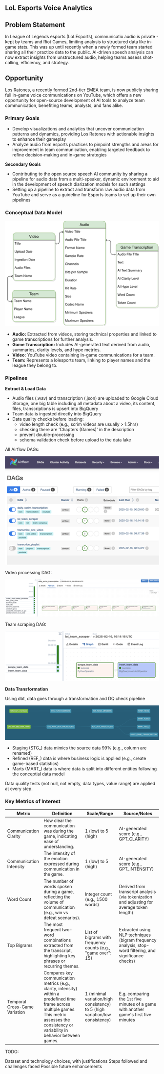 ## **LoL Esports Voice Analytics**

## **Problem Statement**

In League of Legends esports (LoLEsports), communicatio audio is private - kept by teams and Riot Games, limiting analysis to structured data like in-game stats. This was up until recently when a newly formed team started sharing all their practice data to the public. AI-driven speech analysis can now extract insights from unstructured audio, helping teams assess shot-calling, efficiency, and strategy.

## **Opportunity**

Los Ratones, a recently formed 2nd-tier EMEA team, is now publicly sharing full in-game voice communications on YouTube, which offers a new opportunity for open-source development of AI tools to analyze team communication, benefiting teams, analysts, and fans alike.

### **Primary Goals**

- Develop visualizations and analytics that uncover communication patterns and dynamics, providing Los Ratones with actionable insights to enhance their gameplay
- Analyze audio from esports practices to pinpoint strengths and areas for improvement in team communication, enabling targeted feedback to refine decision-making and in-game strategies

**Secondary Goals**

- Contributing to the open source speech AI community by sharing a pipeline for audio data from a multi-speaker, dynamic environment to aid in the development of speech diarization models for such settings
- Setting up a pipeline to extract and transform raw audio data from YouTube and serve as a guideline for Esports teams to set up their own pipelines

### **Conceptual Data Model**

![conceptial-model](project_info/conceptial_model.svg)

- **Audio:** Extracted from videos, storing technical properties and linked to game transcriptions for further analysis.
- **Game Transcription:** Includes AI-generated text derived from audio, summaries, clarity levels, and hype metrics.
- **Video:** YouTube video containing in-game communications for a team.
- **Team:** Represents a lolesports team, linking to player names and the league they belong to.

### **Pipelines**

**Extract & Load Data**

- Audio files (.wav) and transcription (.json) are uploaded to Google Cloud Storage, one big table including all metadata about a video, its content, files, transcriptions is upsert into BigQuery
- Team data is ingested directly into BigQuery
- Data quality checks before loading:
    - video length check (e.g., scrim videos are usually > 1.5hrs)
    - checking there are 'Chapters (Games)' in the description
    - prevent double-processing
    - schema validation check before upload to the data lake

All Airflow DAGs:

![dag-view](project_info/dag_view.png)

Video processing DAG:

![video-dag](project_info/video_dag.png)

Team scraping DAG:

![team-dag](project_info/team_dag.png)

**Data Transformation**

Using dbt, data goes through a transformation and DQ check pipeline

![image](project_info/dbt_lineage.png)

- Staging (STG_) data mimics the source data 99% (e.g., column are renamed)
- Refined (REF_) data is where business logic is applied (e.g., create game-based statistics)
- Marts (MART_) data is where data is split into different entities following the conceptial data model

Data quality tests (not null, not empty, data types, value range) are applied at every step.

### Key Metrics of Interest

| **Metric**                     | **Definition**                                                                                                                                                           | **Scale/Range**                                                                                      | **Source/Notes**                                                                                                           |
|--------------------------------|--------------------------------------------------------------------------------------------------------------------------------------------------------------------------|------------------------------------------------------------------------------------------------------|----------------------------------------------------------------------------------------------------------------------------|
| Communication Clarity          | How clear the communication was during the game, indicating ease of understanding.                                                                                       | 1 (low) to 5 (high)                                                                                  | AI-generated score (e.g., GPT_CLARITY)                                                                                     |
| Communication Intensity        | The intensity of the emotion expressed during communication in the game.                                                                                                 | 1 (low) to 5 (high)                                                                                  | AI-generated score (e.g., GPT_INTENSITY)                                                                                   |
| Word Count                     | The number of words spoken during a game, reflecting the volume of communication (e.g., win vs defeat scenarios).                                                         | Integer count (e.g., 1500 words)                                                                     | Derived from transcript analysis (via tokenization and adjusting for average token length)                                 |
| Top Bigrams                    | The most frequent two-word combinations extracted from the transcript, highlighting key phrases or recurring themes.                                                      | List of bigrams with frequency counts (e.g., "game over": 15)                                          | Extracted using NLP techniques (bigram frequency analysis, stop-word filtering, and significance checks)                   |
| Temporal Cross-Game Variation  | Compares key communication metrics (e.g., clarity, intensity) within a predefined time frame across multiple games. This metric assesses the consistency or variability in behavior between games. | 1 (minimal variation/high consistency) to 5 (high variation/low consistency)                         | E.g. comparing the 1st five minutes of a game with another game's first five minutes |





TODO:

Dataset and technology choices, with justifications
Steps followed and challenges faced
Possible future enhancements
